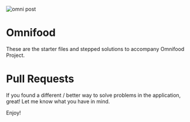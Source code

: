![omni post](https://user-images.githubusercontent.com/67347117/89110102-f0086700-d40c-11ea-8ab8-2ebd86b1a16f.jpg)





# Omnifood

These are the starter files and stepped solutions to accompany Omnifood Project.

# Pull Requests
If you found a different / better way to solve problems in the application, great! Let me know what you have in mind.

Enjoy!
